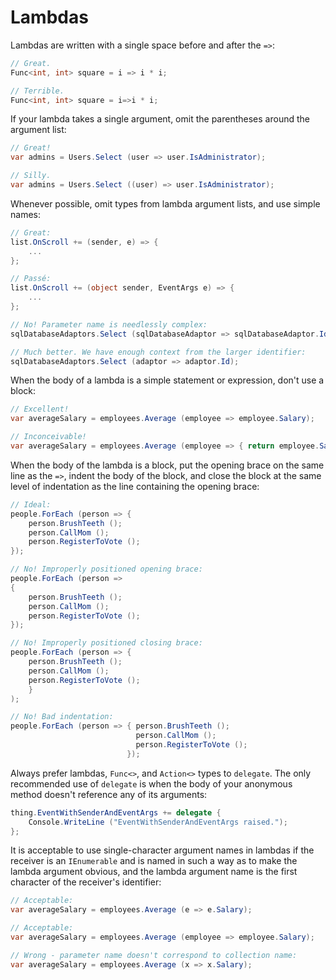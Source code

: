 # Lambdas

Lambdas are written with a single space before and after the `=>`:

```csharp
// Great.
Func<int, int> square = i => i * i;

// Terrible.
Func<int, int> square = i=>i * i;
```

If your lambda takes a single argument, omit the parentheses around the argument list:

```csharp
// Great!
var admins = Users.Select (user => user.IsAdministrator);

// Silly.
var admins = Users.Select ((user) => user.IsAdministrator);
```

Whenever possible, omit types from lambda argument lists, and use simple names:

```csharp
// Great:
list.OnScroll += (sender, e) => {
	...
};

// Passé:
list.OnScroll += (object sender, EventArgs e) => {
	...
};

// No! Parameter name is needlessly complex:
sqlDatabaseAdaptors.Select (sqlDatabaseAdaptor => sqlDatabaseAdaptor.Id);

// Much better. We have enough context from the larger identifier:
sqlDatabaseAdaptors.Select (adaptor => adaptor.Id);
```

When the body of a lambda is a simple statement or expression, don't use a block:

```csharp
// Excellent!
var averageSalary = employees.Average (employee => employee.Salary);

// Inconceivable!
var averageSalary = employees.Average (employee => { return employee.Salary; });
```

When the body of the lambda is a block, put the opening brace on the same line as the `=>`, indent the body of the block,
and close the block at the same level of indentation as the line containing the opening brace:

```csharp
// Ideal:
people.ForEach (person => {
	person.BrushTeeth ();
	person.CallMom ();
	person.RegisterToVote ();
});

// No! Improperly positioned opening brace:
people.ForEach (person =>
{
	person.BrushTeeth ();
	person.CallMom ();
	person.RegisterToVote ();
});

// No! Improperly positioned closing brace:
people.ForEach (person => {
	person.BrushTeeth ();
	person.CallMom ();
	person.RegisterToVote ();
	}
);

// No! Bad indentation:
people.ForEach (person => { person.BrushTeeth ();
                            person.CallMom ();
                            person.RegisterToVote ();
                          });
```

Always prefer lambdas, `Func<>`, and `Action<>` types to `delegate`. The only recommended use of `delegate` is when the body of your anonymous method doesn't reference any of its arguments:

```csharp
thing.EventWithSenderAndEventArgs += delegate {
	Console.WriteLine ("EventWithSenderAndEventArgs raised.");
};
```

It is acceptable to use single-character argument names in lambdas if the receiver is an `IEnumerable` and is named in such a way as to make the lambda argument obvious, and the lambda argument name is the first character of the receiver's identifier:

```csharp
// Acceptable:
var averageSalary = employees.Average (e => e.Salary);

// Acceptable:
var averageSalary = employees.Average (employee => employee.Salary);

// Wrong - parameter name doesn't correspond to collection name:
var averageSalary = employees.Average (x => x.Salary);
```
